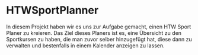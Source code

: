 # HTWSportPlanner

In diesem Projekt haben wir es uns zur Aufgabe gemacht, einen HTW Sport Planer zu kreieren.
Das Ziel dieses Planers ist es, eine Übersicht zu den Sportkursen zu haben, die man zuvor selber hinzugefügt hat, diese dann zu verwalten und bestenfalls in einem Kalender anzeigen zu lassen.